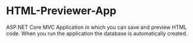# HTML-Previewer-App
ASP.NET Core MVC Application in which you can save and preview HTML code.
When you run the application the database is automatically created.